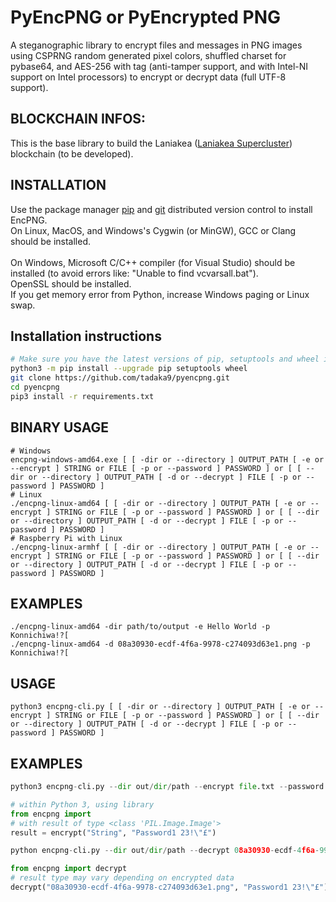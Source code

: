 # PyEncPNG or PyEncrypted PNG

A steganographic library to encrypt files and messages in PNG images using CSPRNG random generated pixel colors, shuffled charset for pybase64, and AES-256 with tag (anti-tamper support, and with Intel-NI support on Intel processors) to encrypt or decrypt data (full UTF-8 support).

## BLOCKCHAIN INFOS:

This is the base library to build the Laniakea ([Laniakea Supercluster](https://en.wikipedia.org/wiki/Laniakea_Supercluster)) blockchain (to be developed).

## INSTALLATION

Use the package manager [pip](https://pip.pypa.io/en/stable/) and [git](https://git-scm.com/) distributed version control to install EncPNG.
<br>On Linux, MacOS, and Windows's Cygwin (or MinGW), GCC or Clang should be installed.</br>
<br>On Windows, Microsoft C/C++ compiler (for Visual Studio) should be installed (to avoid errors like: "Unable to find vcvarsall.bat").</br>
OpenSSL should be installed.
<br>If you get memory error from Python, increase Windows paging or Linux swap.<br>
## Installation instructions

```bash
# Make sure you have the latest versions of pip, setuptools and wheel installed
python3 -m pip install --upgrade pip setuptools wheel
git clone https://github.com/tadaka9/pyencpng.git
cd pyencpng
pip3 install -r requirements.txt
```
## BINARY USAGE
```
# Windows
encpng-windows-amd64.exe [ [ -dir or --directory ] OUTPUT_PATH [ -e or --encrypt ] STRING or FILE [ -p or --password ] PASSWORD ] or [ [ --dir or --directory ] OUTPUT_PATH [ -d or --decrypt ] FILE [ -p or --password ] PASSWORD ]
# Linux
./encpng-linux-amd64 [ [ -dir or --directory ] OUTPUT_PATH [ -e or --encrypt ] STRING or FILE [ -p or --password ] PASSWORD ] or [ [ --dir or --directory ] OUTPUT_PATH [ -d or --decrypt ] FILE [ -p or --password ] PASSWORD ]
# Raspberry Pi with Linux
./encpng-linux-armhf [ [ -dir or --directory ] OUTPUT_PATH [ -e or --encrypt ] STRING or FILE [ -p or --password ] PASSWORD ] or [ [ --dir or --directory ] OUTPUT_PATH [ -d or --decrypt ] FILE [ -p or --password ] PASSWORD ]
```
## EXAMPLES
```
./encpng-linux-amd64 -dir path/to/output -e Hello World -p Konnichiwa!?[
./encpng-linux-amd64 -d 08a30930-ecdf-4f6a-9978-c274093d63e1.png -p Konnichiwa!?[
```
## USAGE
```
python3 encpng-cli.py [ [ -dir or --directory ] OUTPUT_PATH [ -e or --encrypt ] STRING or FILE [ -p or --password ] PASSWORD ] or [ [ --dir or --directory ] OUTPUT_PATH [ -d or --decrypt ] FILE [ -p or --password ] PASSWORD ]
```
## EXAMPLES
```python
python3 encpng-cli.py --dir out/dir/path --encrypt file.txt --password Password1 23!"£
```
```python
# within Python 3, using library
from encpng import 
# with result of type <class 'PIL.Image.Image'>
result = encrypt("String", "Password1 23!\"£")
```
```python
python encpng-cli.py --dir out/dir/path --decrypt 08a30930-ecdf-4f6a-9978-c274093d63e1.png --password Password1 23!"£
```
```python
from encpng import decrypt
# result type may vary depending on encrypted data
decrypt("08a30930-ecdf-4f6a-9978-c274093d63e1.png", "Password1 23!\"£")
```
